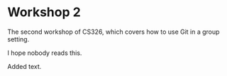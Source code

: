 # Workshop 2

The second workshop of CS326, which covers how to use Git in a group setting.

I hope nobody reads this.

Added text.
